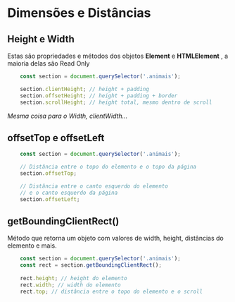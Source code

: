 # Dimensões e Distâncias

## Height e Width

Estas são propriedades e métodos dos objetos **Element** e
**HTMLElement** , a maioria delas são Read Only

```js
    const section = document.querySelector('.animais');

    section.clientHeight; // height + padding
    section.offsetHeight; // height + padding + border
    section.scrollHeight; // height total, mesmo dentro de scroll
```

*Mesma coisa para o Width,*
*clientWidth...*

## offsetTop e offsetLeft

```js
    const section = document.querySelector('.animais');

    // Distância entre o topo do elemento e o topo da página
    section.offsetTop;

    // Distância entre o canto esquerdo do elemento
    // e o canto esquerdo da página
    section.offsetLeft;
```

## getBoundingClientRect()

Método que retorna um objeto com valores de width, height,
distâncias do elemento e mais.

```js
    const section = document.querySelector('.animais');
    const rect = section.getBoundingClientRect();
    
    rect.height; // height do elemento
    rect.width; // width do elemento
    rect.top; // distância entre o topo do elemento e o scroll
```